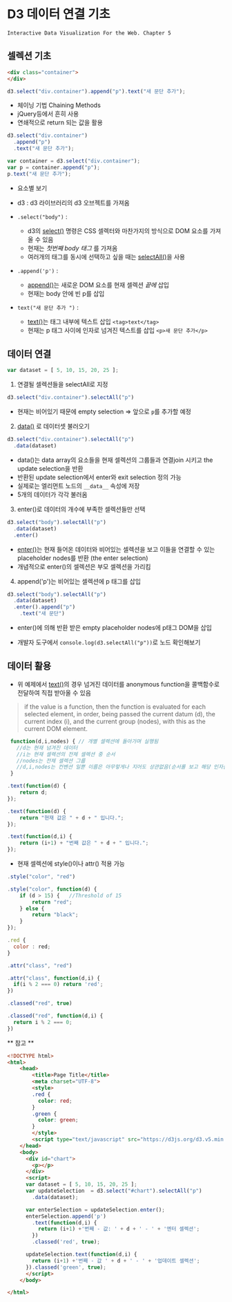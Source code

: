 D3 데이터 연결 기초
===
`Interactive Data Visualization For the Web. Chapter 5`

셀렉션 기초
---

```html
<div class="container">
</div>

```

```javascript
d3.select("div.container").append("p").text("새 문단 추가");
```

- 체이닝 기법 Chaining Methods
 - jQuery등에서 흔히 사용
 - 연쇄적으로 return 되는 값을 활용

```javascript
d3.select("div.container")
  .append("p")
  .text("새 문단 추가");
```

```javascript
var container = d3.select("div.container");
var p = container.append("p");
p.text("새 문단 추가");
```

- 요소별 보기

 - d3 : d3 라이브러리의 d3 오브젝트를 가져옴

 - `.select("body")` :
   - d3의 [select()](https://github.com/d3/d3-selection#selection) 명령은 CSS 셀렉터와 마찬가지의 방식으로 DOM 요소를 가져올 수 있음
   - 현재는 *첫번째 body 태그* 를 가져옴
   - 여러개의 태그를 동시에 선택하고 싶을 때는 [selectAll()](https://github.com/d3/d3-selection#selectAll)을 사용
 - `.append('p')` :
   - [append()](https://github.com/d3/d3-selection#selection_append)는 새로운 DOM 요소를 현재 셀렉션 *끝에* 삽입
   - 현재는 body 안에 빈 p를 삽입
 - `text("새 문단 추가 ")` :
   - [text()](https://github.com/d3/d3-selection#selection_text)는 태그 내부에 텍스트 삽입 `<tag>text</tag>`
   - 현재는 p 태그 사이에 인자로 넘겨진 텍스트를 삽입 `<p>새 문단 추가</p>`




데이터 연결
---
```javascript
var dataset = [ 5, 10, 15, 20, 25 ];
```

1. 연결될 셀렉션들을 selectAll로 지정
```javascript
d3.select("div.container").selectAll("p")
```
  - 현재는 비어있기 때문에 empty selection => 앞으로 `p`를 추가할 예정

2. [data()](https://github.com/d3/d3-selection#selection_data) 로 데이터셋 불러오기
```javascript
d3.select("div.container").selectAll("p")
  .data(dataset)
```
 - data()는 data array의 요소들을 현재 셀렉션의 그룹들과 연결join 시키고 the update selection을 반환
 - 반환된 update selection에서 enter와 exit selection 정의 가능
 - 실제로는 엘리먼트 노드의 `__data__` 속성에 저장
 - 5개의 데이터가 각각 불러옴

3. enter()로 데이터의 개수에 부족한 셀렉션들만 선택
```javascript
d3.select("body").selectAll("p")
  .data(dataset)
  .enter()
```
 - [enter()](https://github.com/d3/d3-selection#selection_enter)는 현재 들어온 데이터와 비어있는 셀렉션을 보고 이들을 연결할 수 있는 placeholder nodes를 반환 (the enter selection)
 - 개념적으로 enter()의 셀렉션은 부모 셀렉션을 가리킴

4. append('p')는 비어있는 셀렉션에 p 태그를 삽입
```javascript
d3.select("body").selectAll("p")
  .data(dataset)
  .enter().append("p")
    .text("새 문단")
```
 - enter()에 의해 반환 받은 empty placeholder nodes에 p태그 DOM을 삽입

- 개발자 도구에서 `console.log(d3.selectAll("p"))`로 노드 확인해보기


데이터 활용
---
- 위 예제에서 [text()](https://github.com/d3/d3-selection#selection_text)의 경우 넘겨진 데이터를 anonymous function을 콜백함수로 전달하여 직접 받아올 수 있음

> if the value is a function, then the function is evaluated for each selected element, in order, being passed the current datum (d), the current index (i), and the current group (nodes), with this as the current DOM element.

```javascript
 function(d,i,nodes) { // 개별 셀렉션에 돌아가며 실행됨
   //d는 현재 넘겨진 데이터
   //i는 현재 셀렉션의 전체 셀렉션 중 순서
   //nodes는 전체 셀렉션 그룹
   //d,i,nodes는 컨벤션 일뿐 이름은 아무렇게나 지어도 상관없음(순서롤 보고 해당 인자를 넘김)
 }
```

```javascript
.text(function(d) {
    return d;
});
```
```javascript
.text(function(d) {
    return "현재 값은 " + d + " 입니다.";
});
```
```javascript
.text(function(d,i) {
    return (i+1) + "번째 값은 " + d + " 입니다.";
});
```

- 현재 셀렉션에 style()이나 attr() 적용 가능

```javascript
.style("color", "red")

.style("color", function(d) {
    if (d > 15) {   //Threshold of 15
        return "red";
    } else {
        return "black";
    }
});
```


```javascript
.red {
  color : red;
}

.attr("class", "red")

.attr("class", function(d,i) {
  if(i % 2 === 0) return 'red';
})

.classed("red", true)

.classed("red", function(d,i) {
  return i % 2 === 0;
})
```

** 참고 ** 
``` html
<!DOCTYPE html>
<html>
    <head>
        <title>Page Title</title>
        <meta charset="UTF-8">
        <style>
        .red {
          color: red;
        }
        .green {
          color: green;
        }
        </style>
        <script type="text/javascript" src="https://d3js.org/d3.v5.min.js"></script>
    </head>
    <body>
      <div id="chart">
        <p></p>
      </div>
      <script>
      var dataset = [ 5, 10, 15, 20, 25 ];
      var updateSelection  = d3.select("#chart").selectAll("p")
        .data(dataset);

      var enterSelection = updateSelection.enter();
      enterSelection.append('p')
        .text(function(d,i) {
          return (i+1) +'번째 - 값: ' + d + ' - ' + '엔터 셀렉션';
        })
        .classed('red', true);

      updateSelection.text(function(d,i) {
        return (i+1) +'번째 - 값 ' + d + ' - ' + '업데이트 셀렉션';
      }).classed('green', true);
      </script>
    </body>

</html>

```